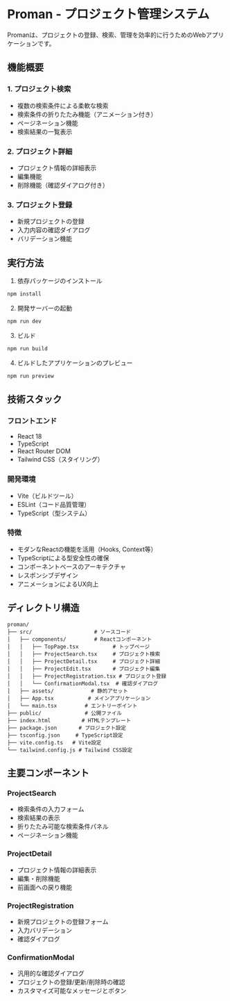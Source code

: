 # Proman - プロジェクト管理システム

Promanは、プロジェクトの登録、検索、管理を効率的に行うためのWebアプリケーションです。

## 機能概要

### 1. プロジェクト検索
- 複数の検索条件による柔軟な検索
- 検索条件の折りたたみ機能（アニメーション付き）
- ページネーション機能
- 検索結果の一覧表示

### 2. プロジェクト詳細
- プロジェクト情報の詳細表示
- 編集機能
- 削除機能（確認ダイアログ付き）

### 3. プロジェクト登録
- 新規プロジェクトの登録
- 入力内容の確認ダイアログ
- バリデーション機能

## 実行方法

1. 依存パッケージのインストール
```bash
npm install
```

2. 開発サーバーの起動
```bash
npm run dev
```

3. ビルド
```bash
npm run build
```

4. ビルドしたアプリケーションのプレビュー
```bash
npm run preview
```

## 技術スタック

### フロントエンド
- React 18
- TypeScript
- React Router DOM
- Tailwind CSS（スタイリング）

### 開発環境
- Vite（ビルドツール）
- ESLint（コード品質管理）
- TypeScript（型システム）

### 特徴
- モダンなReactの機能を活用（Hooks, Context等）
- TypeScriptによる型安全性の確保
- コンポーネントベースのアーキテクチャ
- レスポンシブデザイン
- アニメーションによるUX向上

## ディレクトリ構造

```
proman/
├── src/                    # ソースコード
│   ├── components/         # Reactコンポーネント
│   │   ├── TopPage.tsx           # トップページ
│   │   ├── ProjectSearch.tsx     # プロジェクト検索
│   │   ├── ProjectDetail.tsx     # プロジェクト詳細
│   │   ├── ProjectEdit.tsx       # プロジェクト編集
│   │   ├── ProjectRegistration.tsx # プロジェクト登録
│   │   └── ConfirmationModal.tsx  # 確認ダイアログ
│   ├── assets/            # 静的アセット
│   ├── App.tsx           # メインアプリケーション
│   └── main.tsx         # エントリーポイント
├── public/              # 公開ファイル
├── index.html          # HTMLテンプレート
├── package.json       # プロジェクト設定
├── tsconfig.json     # TypeScript設定
├── vite.config.ts   # Vite設定
└── tailwind.config.js # Tailwind CSS設定
```

## 主要コンポーネント

### ProjectSearch
- 検索条件の入力フォーム
- 検索結果の表示
- 折りたたみ可能な検索条件パネル
- ページネーション機能

### ProjectDetail
- プロジェクト情報の詳細表示
- 編集・削除機能
- 前画面への戻り機能

### ProjectRegistration
- 新規プロジェクトの登録フォーム
- 入力バリデーション
- 確認ダイアログ

### ConfirmationModal
- 汎用的な確認ダイアログ
- プロジェクトの登録/更新/削除時の確認
- カスタマイズ可能なメッセージとボタン

